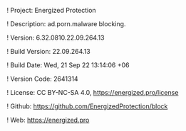 ! Project: Energized Protection

! Description: ad.porn.malware blocking.

! Version: 6.32.0810.22.09.264.13

! Build Version: 22.09.264.13

! Build Date: Wed, 21 Sep 22 13:14:06 +06

! Version Code: 2641314

! License: CC BY-NC-SA 4.0, https://energized.pro/license

! Github: https://github.com/EnergizedProtection/block

! Web: https://energized.pro
